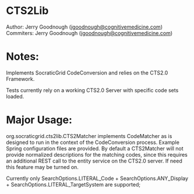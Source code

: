 CTS2Lib
=======
 
 Author: Jerry Goodnough (jgoodnough@cognitivemedicine.com)
 Commiters: Jerry Goodnough (jgoodnough@cognitivemedicine.com)
 
 Notes:  
=================================================================================
 Implements SocraticGrid CodeConversion and relies on the CTS2.0 Framework.
 
 Tests currently rely on a working CTS2.0 Server with specific code sets loaded.
 
 Major Usage:
================================================================================= 

org.socraticgrid.cts2lib.CTS2Matcher implements CodeMatcher as is designed to run
in the context of the CodeConversion process. Example Spring configuration files 
are provided. By default a CTS2Matcher will not provide normalized descriptions for
the matching codes, since this requires an additional REST call to the entity 
service on the CTS2.0 server. If need this feature may be turned on.
 
Currently only SearchOptions.LITERAL_Code + SearchOptions.ANY_Display +
SearchOptions.LITERAL_TargetSystem are supported;